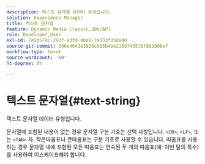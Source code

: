 ```yaml
---
description: 텍스트 문자열 데이터 유형입니다.
solution: Experience Manager
title: 텍스트 문자열
feature: Dynamic Media Classic,SDK/API
role: Developer,User
exl-id: 7e5d5741-292f-43fd-8ba0-7a333f350a40
source-git-commit: 206e4643e3926cb85b4be2189743578f88180be7
workflow-type: tm+mt
source-wordcount: '60'
ht-degree: 0%

---
```


# 텍스트 문자열{#text-string}

텍스트 문자열 데이터 유형입니다.

문자열에 포함된 내용이 없는 경우 문자열 구분 기호는 선택 사항입니다. `<CR>`, `<LF>`, 또는 `<TAB>` 자. 작은따옴표나 큰따옴표는 구분 기호로 사용할 수 있습니다. 따옴표를 사용하는 경우 문자열 내에 포함된 모든 따옴표는 연속된 두 개의 따옴표(예: 이번 달의 특수)를 사용하여 이스케이프해야 합니다.
